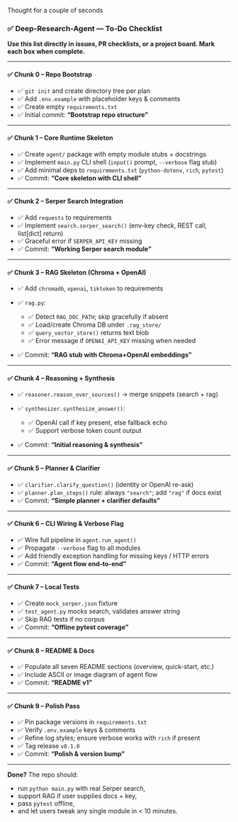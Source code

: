 Thought for a couple of seconds


### ✅ Deep-Research-Agent — To-Do Checklist

**Use this list directly in issues, PR checklists, or a project board. Mark each box when complete.**

---

#### ✅ Chunk 0 – Repo Bootstrap

* ✅ `git init` and create directory tree per plan
* ✅ Add `.env.example` with placeholder keys & comments
* ✅ Create empty `requirements.txt`
* ✅ Initial commit: **“Bootstrap repo structure”**

---

#### ✅ Chunk 1 – Core Runtime Skeleton

* ✅ Create `agent/` package with empty module stubs + docstrings
* ✅ Implement `main.py` CLI shell (`input()` prompt, `--verbose` flag stub)
* ✅ Add minimal deps to `requirements.txt` (`python-dotenv`, `rich`, `pytest`)
* ✅ Commit: **“Core skeleton with CLI shell”**

---

#### ✅ Chunk 2 – Serper Search Integration

* ✅ Add `requests` to requirements
* ✅ Implement `search.serper_search()` (env-key check, REST call, list\[dict] return)
* ✅ Graceful error if `SERPER_API_KEY` missing
* ✅ Commit: **“Working Serper search module”**

---

#### ✅ Chunk 3 – RAG Skeleton (Chroma + OpenAI)

* ✅ Add `chromadb`, `openai`, `tiktoken` to requirements
* ✅ `rag.py`:

  * ✅ Detect `RAG_DOC_PATH`; skip gracefully if absent
  * ✅ Load/create Chroma DB under `.rag_store/`
  * ✅ `query_vector_store()` returns text blob
  * ✅ Error message if `OPENAI_API_KEY` missing when needed
* ✅ Commit: **“RAG stub with Chroma+OpenAI embeddings”**

---

#### ✅ Chunk 4 – Reasoning + Synthesis

* ✅ `reasoner.reason_over_sources()` → merge snippets (search + rag)
* ✅ `synthesizer.synthesize_answer()`:

  * ✅ OpenAI call if key present, else fallback echo
  * ✅ Support verbose token count output
* ✅ Commit: **“Initial reasoning & synthesis”**

---

#### ✅ Chunk 5 – Planner & Clarifier

* ✅ `clarifier.clarify_question()` (identity or OpenAI re-ask)
* ✅ `planner.plan_steps()` rule: always `"search"`; add `"rag"` if docs exist
* ✅ Commit: **“Simple planner + clarifier defaults”**

---

#### ✅ Chunk 6 – CLI Wiring & Verbose Flag

* ✅ Wire full pipeline in `agent.run_agent()`
* ✅ Propagate `--verbose` flag to all modules
* ✅ Add friendly exception handling for missing keys / HTTP errors
* ✅ Commit: **“Agent flow end-to-end”**

---

#### ✅ Chunk 7 – Local Tests

* ✅ Create `mock_serper.json` fixture
* ✅ `test_agent.py` mocks search, validates answer string
* ✅ Skip RAG tests if no corpus
* ✅ Commit: **“Offline pytest coverage”**

---

#### ✅ Chunk 8 – README & Docs

* ✅ Populate all seven README sections (overview, quick-start, etc.)
* ✅ Include ASCII or image diagram of agent flow
* ✅ Commit: **“README v1”**

---

#### ✅ Chunk 9 – Polish Pass

* ✅ Pin package versions in `requirements.txt`
* ✅ Verify `.env.example` keys & comments
* ✅ Refine log styles; ensure verbose works with `rich` if present
* ✅ Tag release `v0.1.0`
* ✅ Commit: **“Polish & version bump”**

---

**Done?** The repo should:

* run `python main.py` with real Serper search,
* support RAG if user supplies docs + key,
* pass `pytest` offline,
* and let users tweak any single module in < 10 minutes.